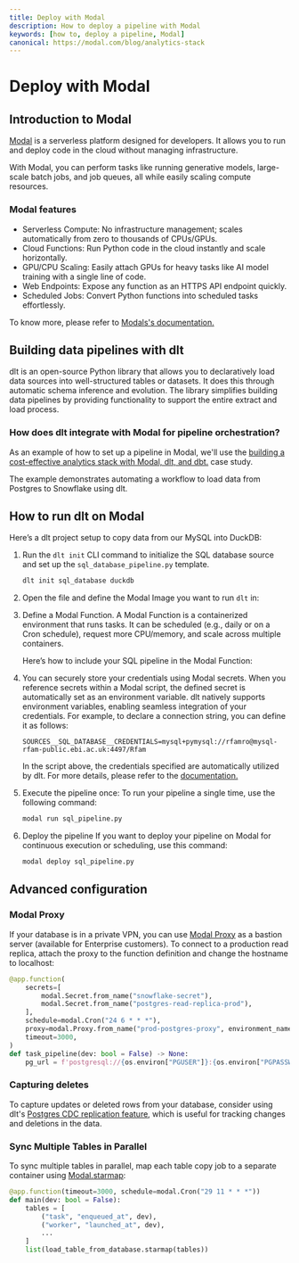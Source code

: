 ```yaml
---
title: Deploy with Modal
description: How to deploy a pipeline with Modal
keywords: [how to, deploy a pipeline, Modal]
canonical: https://modal.com/blog/analytics-stack
---
```


# Deploy with Modal

## Introduction to Modal

[Modal](https://modal.com/) is a serverless platform designed for developers. It allows you to run and deploy code in the cloud without managing infrastructure.

With Modal, you can perform tasks like running generative models, large-scale batch jobs, and job queues, all while easily scaling compute resources.

### Modal features

- Serverless Compute: No infrastructure management; scales automatically from zero to thousands of CPUs/GPUs.
- Cloud Functions: Run Python code in the cloud instantly and scale horizontally.
- GPU/CPU Scaling: Easily attach GPUs for heavy tasks like AI model training with a single line of code.
- Web Endpoints: Expose any function as an HTTPS API endpoint quickly.
- Scheduled Jobs: Convert Python functions into scheduled tasks effortlessly.

To know more, please refer to [Modals's documentation.](https://modal.com/docs)

## Building data pipelines with dlt

dlt is an open-source Python library that allows you to declaratively load data sources into well-structured tables or datasets. It does this through automatic schema inference and evolution. The library simplifies building data pipelines by providing functionality to support the entire extract and load process.

### How does dlt integrate with Modal for pipeline orchestration?

As an example of how to set up a pipeline in Modal, we'll use the [building a cost-effective analytics stack with Modal, dlt, and dbt.](https://modal.com/blog/analytics-stack) case study.

The example demonstrates automating a workflow to load data from Postgres to Snowflake using dlt.

## How to run dlt on Modal

Here’s a dlt project setup to copy data from our MySQL into DuckDB:

1. Run the `dlt init` CLI command to initialize the SQL database source and set up the `sql_database_pipeline.py` template.
   ```sh
   dlt init sql_database duckdb
   ```
2. Open the file and define the Modal Image you want to run `dlt` in:
   <!--@@@DLT_SNIPPET ./deploy_snippets/deploy-with-modal-snippets.py::modal_image-->

3. Define a Modal Function. A Modal Function is a containerized environment that runs tasks.
   It can be scheduled (e.g., daily or on a Cron schedule), request more CPU/memory, and scale across
   multiple containers.

   Here’s how to include your SQL pipeline in the Modal Function:

   <!--@@@DLT_SNIPPET ./deploy_snippets/deploy-with-modal-snippets.py::modal_function-->

4. You can securely store your credentials using Modal secrets. When you reference secrets within a Modal script,
   the defined secret is automatically set as an environment variable. dlt natively supports environment variables,
   enabling seamless integration of your credentials. For example, to declare a connection string, you can define it as follows:
   ```text
   SOURCES__SQL_DATABASE__CREDENTIALS=mysql+pymysql://rfamro@mysql-rfam-public.ebi.ac.uk:4497/Rfam
   ```
   In the script above, the credentials specified are automatically utilized by dlt.
   For more details, please refer to the [documentation.](../../general-usage/credentials/setup#environment-variables)

4. Execute the pipeline once:
   To run your pipeline a single time, use the following command:
   ```sh
   modal run sql_pipeline.py
   ```

5. Deploy the pipeline
   If you want to deploy your pipeline on Modal for continuous execution or scheduling, use this command:
   ```sh
   modal deploy sql_pipeline.py
   ```

## Advanced configuration
### Modal Proxy

If your database is in a private VPN, you can use [Modal Proxy](https://modal.com/docs/reference/modal.Proxy) as a bastion server (available for Enterprise customers).
To connect to a production read replica, attach the proxy to the function definition and change the hostname to localhost:
```py
@app.function(
    secrets=[
        modal.Secret.from_name("snowflake-secret"),
        modal.Secret.from_name("postgres-read-replica-prod"),
    ],
    schedule=modal.Cron("24 6 * * *"),
    proxy=modal.Proxy.from_name("prod-postgres-proxy", environment_name="main"),
    timeout=3000,
)
def task_pipeline(dev: bool = False) -> None:
    pg_url = f'postgresql://{os.environ["PGUSER"]}:{os.environ["PGPASSWORD"]}@localhost:{os.environ["PGPORT"]}/{os.environ["PGDATABASE"]}'
```

### Capturing deletes
To capture updates or deleted rows from your database, consider using dlt's [Postgres CDC replication feature](../../dlt-ecosystem/verified-sources/pg_replication), which is
 useful for tracking changes and deletions in the data.

### Sync Multiple Tables in Parallel
To sync multiple tables in parallel, map each table copy job to a separate container using [Modal.starmap](https://modal.com/docs/reference/modal.Function#starmap):

```py
@app.function(timeout=3000, schedule=modal.Cron("29 11 * * *"))
def main(dev: bool = False):
    tables = [
        ("task", "enqueued_at", dev),
        ("worker", "launched_at", dev),
        ...
    ]
    list(load_table_from_database.starmap(tables))
```